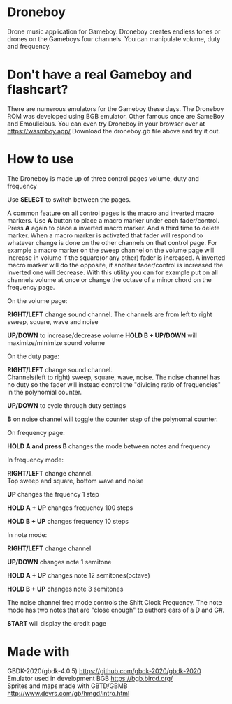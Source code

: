 # Droneboy
Drone music application for Gameboy. 
Droneboy creates endless tones or drones on the Gameboys four channels. You can manipulate volume, duty and frequency.

# Don't have a real Gameboy and flashcart?
There are numerous emulators for the Gameboy these days. The Droneboy ROM was developed using BGB emulator. Other famous once are SameBoy and Emoulicious. You can even try Droneboy in your browser over at https://wasmboy.app/ Download the droneboy.gb file above and try it out.

# How to use
The Droneboy is made up of three control pages volume, duty and frequency

Use **SELECT** to switch between the pages.

A common feature on all control pages is the macro and inverted macro markers. Use **A** button to place a macro marker under each fader/control. Press **A** again to place a inverted macro marker. And a third time to delete marker. When a macro marker is activated that fader will respond to whatever change is done on the other channels on that control page. For example a macro marker on the sweep channel on the volume page will increase in volume if the square(or any other) fader is increased. A inverted macro marker will do the opposite, if another fader/control is increased the inverted one will decrease. With this utility you can for example put on all channels volume at once or change the octave of a minor chord on the frequency page.

On the volume page:

**RIGHT/LEFT** change sound channel. 
The channels are from left to right sweep, square, wave and noise

**UP/DOWN** to increase/decrease volume
**HOLD B + UP/DOWN** will maximize/minimize sound volume

On the duty page:

**RIGHT/LEFT** change sound channel.  
Channels(left to right) sweep, square, wave, noise. The noise channel has no duty so the fader will instead control the "dividing ratio of frequencies" in the polynomial counter.

**UP/DOWN** to cycle through duty settings

**B** on noise channel will toggle the counter step of the polynomal counter. 

On frequency page:

**HOLD A and press B** changes the mode between notes and frequency

In frequency mode:

**RIGHT/LEFT** change channel.  
Top sweep and square, bottom wave and noise

**UP** changes the frquency 1 step

**HOLD A + UP** changes frequency 100 steps

**HOLD B + UP** changes frequency 10 steps

In note mode:

**RIGHT/LEFT** change channel

**UP/DOWN** changes note 1 semitone

**HOLD A + UP** changes note 12 semitones(octave)

**HOLD B + UP** changes note 3 semitones

The noise channel freq mode controls the Shift Clock Frequency. The note mode has two notes that are "close enough" to authors ears of a D and G#.  

**START** will display the credit page

# Made with
GBDK-2020(gbdk-4.0.5) https://github.com/gbdk-2020/gbdk-2020  
Emulator used in development BGB https://bgb.bircd.org/  
Sprites and maps made with GBTD/GBMB http://www.devrs.com/gb/hmgd/intro.html  